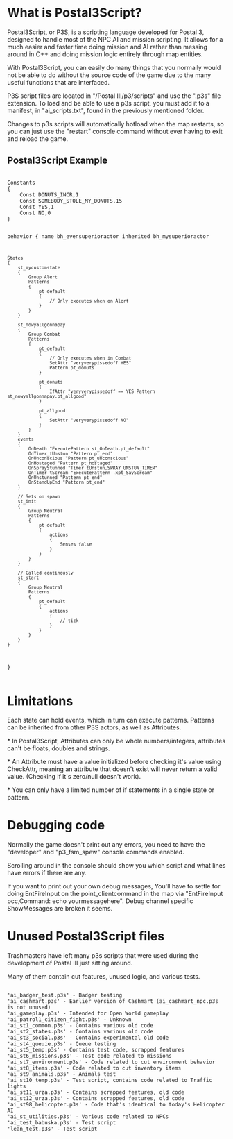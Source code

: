 # What is Postal3Script?

<p>Postal3Script, or P3S, is a scripting language developed for Postal 3, designed to handle most of the NPC AI and mission scripting.
It allows for a much easier and faster time doing mission and AI rather than messing around in C++ and doing mission logic entirely through map entities.
<p>With Postal3Script, you can easily do many things that you normally would not be able to do without the source code of the game due to the many useful functions that are interfaced.
<p>P3S script files are located in "/Postal III/p3/scripts" and use the ".p3s" file extension. To load and be able to use a p3s script, you must add it to a manifest, in "ai_scripts.txt", found in the previously mentioned folder.
<p>Changes to p3s scripts will automatically hotload when the map restarts, so you can just use the "restart" console command without ever having to exit and reload the game.

<h2>Postal3Script Example</h2>
<pre><code class="language-js">
Constants
{
	Const DONUTS_INCR,1
	Const SOMEBODY_STOLE_MY_DONUTS,15
	Const YES,1
	Const NO,0
}

behavior
{
	name bh_evensuperioractor
	inherited bh_mysuperioractor
	
	States
	{
		st_mycustomstate
		{
			Group Alert
			Patterns
			{
				pt_default
				{
					// Only executes when on Alert
				}
			}
		}
		
		st_nowyallgonnapay
		{
			Group Combat
			Patterns
			{
				pt_default
				{
					// Only executes when in Combat
					SetAttr	"veryverypissedoff YES"
					Pattern pt_donuts
				}
				
				pt_donuts
				{
					IfAttr "veryverypissedoff == YES Pattern st_nowyallgonnapay.pt_allgood"
				}
				
				pt_allgood
				{
					SetAttr	"veryverypissedoff NO"
				}
			}
		}
		events
		{
			OnDeath "ExecutePattern st_OnDeath.pt_default"
			OnTimer_tUnstun	"Pattern pt_end"
			OnUnconscious "Pattern pt_unconscious"
			OnHostaged "Pattern pt_hostaged"
			OnSprayStunned "Timer tUnstun,SPRAY_UNSTUN_TIMER"
			OnTimer_tScream "ExecutePattern .xpt_SayScream"
			OnUnstunned "Pattern pt_end"
			OnStandUpEnd "Pattern pt_end"
		}
		
		// Sets on spawn
		st_init
		{
			Group Neutral
			Patterns
			{
				pt_default
				{
					actions
					{
						Senses false
					}
				}
			}
		}
		
		// Called continously
		st_start
		{
			Group Neutral
			Patterns
			{
				pt_default
				{
					actions
					{
						// tick
					}
				}
			}
		}
	}
}
</code></pre>
<h1> Limitations </h1>
<p>Each state can hold events, which in turn can execute patterns. Patterns can be inherited from other P3S actors, as well as Attributes.
<p>* In Postal3Script, Attributes can only be whole numbers/integers, attributes can't be floats, doubles and strings.
<p>* An Attribute must have a value initialized before checking it's value using CheckAttr, meaning an attribute that doesn't exist will never return a valid value. (Checking if it's zero/null doesn't work).
<p>* You can only have a limited number of if statements in a single state or pattern.

<h1> Debugging code </h1>
<p>Normally the game doesn't print out any errors, you need to have the "developer" and "p3_fsm_spew" console commands enabled.</p>
<p>Scrolling around in the console should show you which script and what lines have errors if there are any.
<p>If you want to print out your own debug messages, You'll have to settle for doing EntFireInput on the point_clientcommand in the map via "EntFireInput pcc,Command: echo yourmessagehere". Debug channel specific ShowMessages are broken it seems.

<h1> Unused Postal3Script files </h1>
<p>Trashmasters have left many p3s scripts that were used during the development of Postal III just sitting around.
<p>Many of them contain cut features, unused logic, and various tests.
<pre><code class="language-js">
'ai_badger_test.p3s' - Badger testing
'ai_cashmart.p3s' - Earlier version of Cashmart (ai_cashmart_npc.p3s is not unused)
'ai_gameplay.p3s' - Intended for Open World gameplay
'ai_patrol1_citizen_fight.p3s' - Unknown
'ai_st1_common.p3s' - Contains various old code
'ai_st2_states.p3s' - Contains various old code
'ai_st3_social.p3s' - Contains experimental old code
'ai_st4_queuie.p3s' - Queue testing
'ai_st5_temp.p3s' - Contains test code, scrapped features
'ai_st6_missions.p3s' - Test code related to missions
'ai_st7_environment.p3s' - Code related to cut environment behavior
'ai_st8_items.p3s' - Code related to cut inventory items
'ai_st9_animals.p3s' - Animals test
'ai_st10_temp.p3s' - Test script, contains code related to Traffic lights
'ai_st11_urza.p3s' - Contains scrapped features, old code
'ai_st12_urza.p3s' - Contains scrapped features, old code
'ai_st98_helicopter.p3s' - Code that's identical to today's Helicopter AI
'ai_st_utilities.p3s' - Various code related to NPCs
'ai_test_babuska.p3s' - Test script
'lean_test.p3s' - Test script
</code></pre>